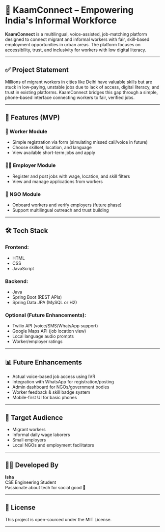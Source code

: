 # 📱 KaamConnect – Empowering India's Informal Workforce

**KaamConnect** is a multilingual, voice-assisted, job-matching platform designed to connect migrant and informal workers
with fair, skill-based employment opportunities in urban areas. The platform focuses on accessibility, trust, and inclusivity for workers with low digital literacy.

---

## ✅ Project Statement

Millions of migrant workers in cities like Delhi have valuable skills but are stuck in low-paying, unstable jobs due to lack 
of access, digital literacy, and trust in existing platforms. KaamConnect bridges this gap through a simple, phone-based interface connecting workers to fair, verified jobs.

---

## 🚀 Features (MVP)

### 👷 Worker Module
- Simple registration via form (simulating missed call/voice in future)
- Choose skillset, location, and language
- View available short-term jobs and apply

### 👨‍💼 Employer Module
- Register and post jobs with wage, location, and skill filters
- View and manage applications from workers

### 🏢 NGO Module
- Onboard workers and verify employers (future phase)
- Support multilingual outreach and trust building

---

## 🛠️ Tech Stack

### Frontend:
- HTML
- CSS
- JavaScript

### Backend:
- Java
- Spring Boot (REST APIs)
- Spring Data JPA (MySQL or H2)

### Optional (Future Enhancements):
- Twilio API (voice/SMS/WhatsApp support)
- Google Maps API (job location view)
- Local language audio prompts
- Worker/employer ratings

---

## 📊 Future Enhancements
- Actual voice-based job access using IVR
- Integration with WhatsApp for registration/posting
- Admin dashboard for NGOs/government bodies
- Worker feedback & skill badge system
- Mobile-first UI for basic phones

---

## 🤝 Target Audience

- Migrant workers
- Informal daily wage laborers
- Small employers
- Local NGOs and employment facilitators

---

## 👩‍💻 Developed By

**Isha**  
CSE Engineering Student  
Passionate about tech for social good 💛

---

## 📄 License

This project is open-sourced under the MIT License.

---


